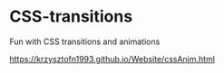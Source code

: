 # CSS-transitions

Fun with CSS transitions and animations

https://krzysztofn1993.github.io/Website/cssAnim.html
